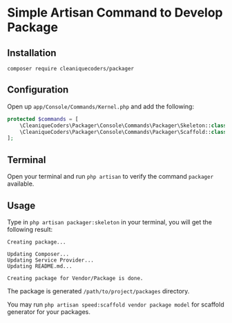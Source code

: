 # Simple Artisan Command to Develop Package

## Installation

	composer require cleaniquecoders/packager

## Configuration

Open up `app/Console/Commands/Kernel.php` and add the following:

```php
protected $commands = [
    \CleaniqueCoders\Packager\Console\Commands\Packager\Skeleton::class,
    \CleaniqueCoders\Packager\Console\Commands\Packager\Scaffold::class
];
```

## Terminal

Open your terminal and run `php artisan` to verify the command `packager` available.

## Usage

Type in `php artisan packager:skeleton` in your terminal, you will get the following result:

	Creating package...

	Updating Composer...
	Updating Service Provider...
	Updating README.md...

	Creating package for Vendor/Package is done.

The package is generated `/path/to/project/packages` directory.

You may run `php artisan speed:scaffold vendor package model` for scaffold generator for your packages.